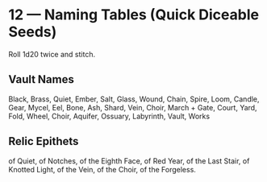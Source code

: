 # 12 — Naming Tables (Quick Diceable Seeds)

Roll 1d20 twice and stitch.

## Vault Names
Black, Brass, Quiet, Ember, Salt, Glass, Wound, Chain, Spire, Loom, Candle, Gear, Mycel, Eel, Bone, Ash, Shard, Vein, Choir, March + Gate, Court, Yard, Fold, Wheel, Choir, Aquifer, Ossuary, Labyrinth, Vault, Works

## Relic Epithets
of Quiet, of Notches, of the Eighth Face, of Red Year, of the Last Stair, of Knotted Light, of the Vein, of the Choir, of the Forgeless.
